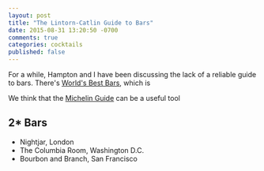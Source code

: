 ```yaml
---
layout: post
title: "The Lintorn-Catlin Guide to Bars"
date: 2015-08-31 13:20:50 -0700
comments: true
categories: cocktails
published: false
---
```


For a while, Hampton and I have been discussing the lack of a reliable guide to bars. There's [World's Best Bars](http://www.worldsbestbars.com/), which is

We think that the [Michelin Guide]() can be a useful tool

## 2* Bars

- Nightjar, London
- The Columbia Room, Washington D.C.
- Bourbon and Branch, San Francisco
